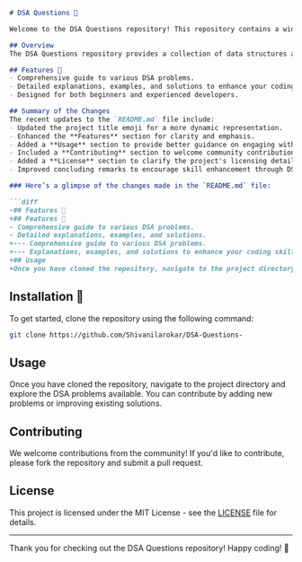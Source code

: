 ```markdown
# DSA Questions 🚀

Welcome to the DSA Questions repository! This repository contains a wide range of DSA problems with detailed explanations to help you enhance your coding skills.

## Overview
The DSA Questions repository provides a collection of data structures and algorithms problems, aimed at both beginners and experienced developers. Each problem includes a detailed explanation, examples, and solutions.

## Features 🎈
- Comprehensive guide to various DSA problems.
- Detailed explanations, examples, and solutions to enhance your coding skills.
- Designed for both beginners and experienced developers.

## Summary of the Changes
The recent updates to the `README.md` file include:
- Updated the project title emoji for a more dynamic representation.
- Enhanced the **Features** section for clarity and emphasis.
- Added a **Usage** section to provide better guidance on engaging with the repository.
- Included a **Contributing** section to welcome community contributions.
- Added a **License** section to clarify the project's licensing details.
- Improved concluding remarks to encourage skill enhancement through DSA challenges. 🎉

### Here’s a glimpse of the changes made in the `README.md` file:

```diff
-## Features 📖
+## Features 🎈
- Comprehensive guide to various DSA problems.
- Detailed explanations, examples, and solutions.
+--- Comprehensive guide to various DSA problems.
+--- Explanations, examples, and solutions to enhance your coding skills.
+## Usage
+Once you have cloned the repository, navigate to the project directory and explore the DSA problems available. You can contribute by adding new problems or improving existing solutions.
```

## Installation 🔧
To get started, clone the repository using the following command:

```bash
git clone https://github.com/Shivanilarokar/DSA-Questions-
```

## Usage
Once you have cloned the repository, navigate to the project directory and explore the DSA problems available. You can contribute by adding new problems or improving existing solutions.

## Contributing
We welcome contributions from the community! If you'd like to contribute, please fork the repository and submit a pull request.

## License
This project is licensed under the MIT License - see the [LICENSE](LICENSE) file for details.

---

Thank you for checking out the DSA Questions repository! Happy coding! 🎉
```